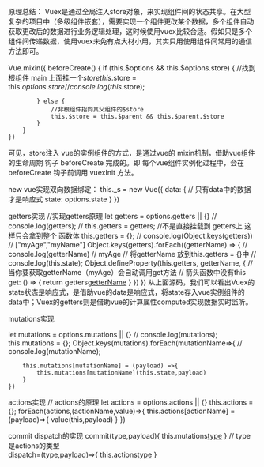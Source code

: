 原理总结：
Vuex是通过全局注入store对象，来实现组件间的状态共享。在大型复杂的项目中（多级组件嵌套），需要实现一个组件更改某个数据，多个组件自动获取更改后的数据进行业务逻辑处理，这时候使用vuex比较合适。假如只是多个组件间传递数据，使用vuex未免有点大材小用，其实只用使用组件间常用的通信方法即可。


Vue.mixin({
        beforeCreate() {
            if (this.$options && this.$options.store) {
                //找到根组件 main 上面挂一个$store
                this.$store = this.$options.store
                // console.log(this.$store);

            } else {
                //非根组件指向其父组件的$store
                this.$store = this.$parent && this.$parent.$store
            }
        }
    })
可见，store注入 vue的实例组件的方式，是通过vue的 mixin机制，借助vue组件的生命周期 钩子 beforeCreate 完成的。即 每个vue组件实例化过程中，会在 beforeCreate 钩子前调用 vuexInit 方法。


new vue实现双向数据绑定：
this._s = new Vue({ 
    data: {
        // 只有data中的数据才是响应式
        state: options.state
    }
})

getters实现
 //实现getters原理
  let getters = options.getters || {}
  // console.log(getters);
  // this.getters = getters; //不是直接挂载到 getters上 这样只会拿到整个 函数体
  this.getters = {};
  // console.log(Object.keys(getters))  // ["myAge","myName"]
  Object.keys(getters).forEach((getterName) => {
      // console.log(getterName)  // myAge
      // 将getterName 放到this.getters = {}中
      // console.log(this.state);
      Object.defineProperty(this.getters, getterName, {
          // 当你要获取getterName（myAge）会自动调用get方法
          // 箭头函数中没有this               
          get: () => {
              return getters[getterName](this.state)
          }
      })
  })
从上面源码，我们可以看出Vuex的state状态是响应式，是借助vue的data是响应式，将state存入vue实例组件的data中；Vuex的getters则是借助vue的计算属性computed实现数据实时监听。



mutations实现

let mutations = options.mutations || {}
    // console.log(mutations);
    this.mutations = {};
    Object.keys(mutations).forEach(mutationName=>{
        // console.log(mutationName);
        
        this.mutations[mutationName] = (payload) =>{
            this.mutations[mutationName](this.state,payload)
        }
    })


actions实现
// actions的原理 
  let actions = options.actions || {}
  this.actions = {};
  forEach(actions,(actionName,value)=>{
      this.actions[actionName] = (payload)=>{
          value(this,payload)
      }
  })

commit dispatch的实现
    commit(type,payload){
        this.mutations[type](payload)
    }
    // type是actions的类型  
    dispatch=(type,payload)=>{
        this.actions[type](payload)
    }